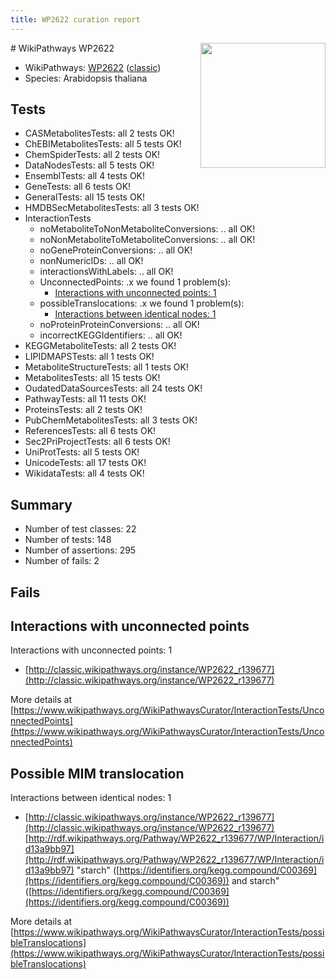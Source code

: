 ```yaml
---
title: WP2622 curation report
---
```


<img style="float: right; width: 200px" src="https://upload.wikimedia.org/wikipedia/commons/thumb/8/83/Wplogo_with_text_500.png/640px-Wplogo_with_text_500.png" />
# WikiPathways WP2622

* WikiPathways: [WP2622](https://wikipathways.org/pathways/WP2622) ([classic](https://classic.wikipathways.org/instance/WP2622))
* Species: Arabidopsis thaliana
## Tests
* CASMetabolitesTests: all 2 tests OK!
* ChEBIMetabolitesTests: all 5 tests OK!
* ChemSpiderTests: all 2 tests OK!
* DataNodesTests: all 5 tests OK!
* EnsemblTests: all 4 tests OK!
* GeneTests: all 6 tests OK!
* GeneralTests: all 15 tests OK!
* HMDBSecMetabolitesTests: all 3 tests OK!
* InteractionTests
    * noMetaboliteToNonMetaboliteConversions: .. all OK!
    * noNonMetaboliteToMetaboliteConversions: .. all OK!
    * noGeneProteinConversions: .. all OK!
    * nonNumericIDs: .. all OK!
    * interactionsWithLabels: .. all OK!
    * UnconnectedPoints: .x we found 1 problem(s):
        * [Interactions with unconnected points: 1](#35a61ad9)
    * possibleTranslocations: .x we found 1 problem(s):
        * [Interactions between identical nodes: 1](#1c118206)
    * noProteinProteinConversions: .. all OK!
    * incorrectKEGGIdentifiers: .. all OK!
* KEGGMetaboliteTests: all 2 tests OK!
* LIPIDMAPSTests: all 1 tests OK!
* MetaboliteStructureTests: all 1 tests OK!
* MetabolitesTests: all 15 tests OK!
* OudatedDataSourcesTests: all 24 tests OK!
* PathwayTests: all 11 tests OK!
* ProteinsTests: all 2 tests OK!
* PubChemMetabolitesTests: all 3 tests OK!
* ReferencesTests: all 6 tests OK!
* Sec2PriProjectTests: all 6 tests OK!
* UniProtTests: all 5 tests OK!
* UnicodeTests: all 17 tests OK!
* WikidataTests: all 4 tests OK!


## Summary

* Number of test classes: 22
* Number of tests: 148
* Number of assertions: 295
* Number of fails: 2

## Fails

<a name="35a61ad9" />

## Interactions with unconnected points

Interactions with unconnected points: 1

* [http://classic.wikipathways.org/instance/WP2622_r139677](http://classic.wikipathways.org/instance/WP2622_r139677)


More details at [https://www.wikipathways.org/WikiPathwaysCurator/InteractionTests/UnconnectedPoints](https://www.wikipathways.org/WikiPathwaysCurator/InteractionTests/UnconnectedPoints)

<a name="1c118206" />

## Possible MIM translocation

Interactions between identical nodes: 1

* [http://classic.wikipathways.org/instance/WP2622_r139677](http://classic.wikipathways.org/instance/WP2622_r139677) [http://rdf.wikipathways.org/Pathway/WP2622_r139677/WP/Interaction/id13a9bb97](http://rdf.wikipathways.org/Pathway/WP2622_r139677/WP/Interaction/id13a9bb97) "starch" ([https://identifiers.org/kegg.compound/C00369](https://identifiers.org/kegg.compound/C00369)) and 
starch" ([https://identifiers.org/kegg.compound/C00369](https://identifiers.org/kegg.compound/C00369))


More details at [https://www.wikipathways.org/WikiPathwaysCurator/InteractionTests/possibleTranslocations](https://www.wikipathways.org/WikiPathwaysCurator/InteractionTests/possibleTranslocations)

